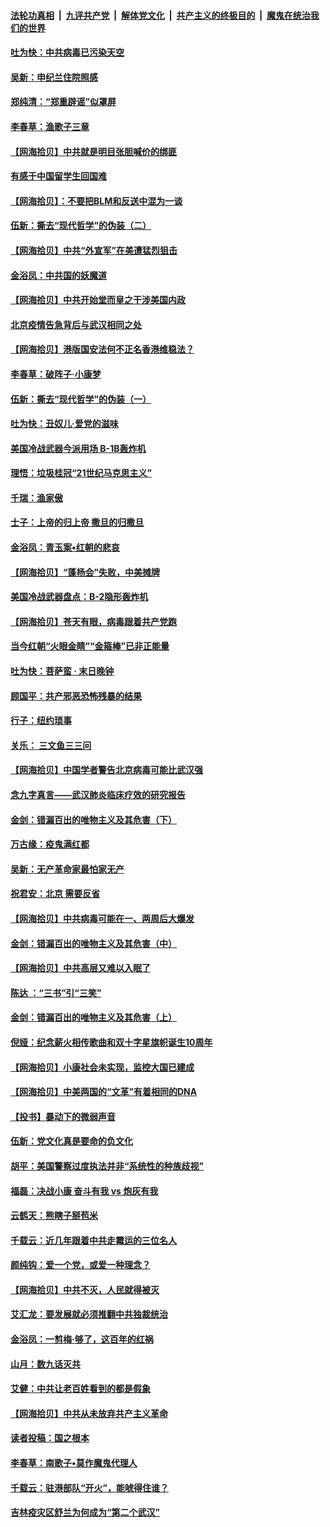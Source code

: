 ####  [法轮功真相](../../../../basic/blob/master/README.md?t=06272331) &nbsp;|&nbsp; [九评共产党](../../../../9ping.md/blob/master/README.md?t=06272331) &nbsp;|&nbsp; [解体党文化](../../../../jtdwh.md/blob/master/README.md?t=06272331)  &nbsp;|&nbsp; [共产主义的终极目的](../../../../gczydzjmd.md/blob/master/README.md?t=06272331) &nbsp;|&nbsp; [魔鬼在统治我们的世界](../../../../mgztzwmdsj.md/blob/master/README.md?t=06272331) 

#### [吐为快：中共病毒已污染天空](../pages/nsc993/n12215786.md?t=06272331) 

#### [吴新：申纪兰住院照感](../pages/nsc993/n12215730.md?t=06272331) 

#### [郑纯清：“郑重辟谣”似罩屏](../pages/nsc993/n12215700.md?t=06272331) 

#### [李春草：渔歌子三章](../pages/nsc993/n12215653.md?t=06272331) 

#### [【网海拾贝】中共就是明目张胆喊价的绑匪](../pages/nsc993/n12215381.md?t=06272331) 

#### [有感于中国留学生回国难](../pages/nsc993/n12212960.md?t=06272331) 

#### [【网海拾贝】：不要把BLM和反送中混为一谈](../pages/nsc993/n12213076.md?t=06272331) 

#### [伍新：撕去“现代哲学”的伪装（二）](../pages/nsc993/n12211310.md?t=06272331) 

#### [【网海拾贝】中共“外宣军”在美遭猛烈狙击](../pages/nsc993/n12211190.md?t=06272331) 

#### [金浴凤：中共国的妖魔道](../pages/nsc993/n12208163.md?t=06272331) 

#### [【网海拾贝】中共开始堂而皇之干涉美国内政](../pages/nsc993/n12205646.md?t=06272331) 

#### [北京疫情告急背后与武汉相同之处](../pages/nsc993/n12201610.md?t=06272331) 

#### [【网海拾贝】港版国安法何不正名香港维稳法？](../pages/nsc993/n12203675.md?t=06272331) 

#### [李春草：破阵子·小康梦](../pages/nsc993/n12202996.md?t=06272331) 

#### [伍新：撕去“现代哲学”的伪装（一）](../pages/nsc993/n12202666.md?t=06272331) 

#### [吐为快：丑奴儿·爱党的滋味](../pages/nsc993/n12202630.md?t=06272331) 

#### [美国冷战武器今派用场 B-1B轰炸机](../pages/nsc993/n12202368.md?t=06272331) 

#### [理悟：垃圾桂冠“21世纪马克思主义”](../pages/nsc993/n12201220.md?t=06272331) 

#### [千瑞：渔家傲](../pages/nsc993/n12201174.md?t=06272331) 

#### [士子：上帝的归上帝 撒旦的归撒旦](../pages/nsc993/n12199902.md?t=06272331) 

#### [金浴凤：青玉案•红朝的悲哀](../pages/nsc993/n12199650.md?t=06272331) 

#### [【网海拾贝】“蓬杨会”失败，中美摊牌](../pages/nsc993/n12199598.md?t=06272331) 

#### [美国冷战武器盘点：B-2隐形轰炸机](../pages/nsc993/n12199226.md?t=06272331) 

#### [【网海拾贝】苍天有眼，病毒跟着共产党跑](../pages/nsc993/n12197648.md?t=06272331) 

#### [当今红朝“火眼金睛”“金箍棒”已非正能量](../pages/nsc993/n12196834.md?t=06272331) 

#### [吐为快：菩萨蛮 · 末日晚钟](../pages/nsc993/n12196689.md?t=06272331) 

#### [顾国平：共产邪恶恐怖残暴的结果](../pages/nsc993/n12195238.md?t=06272331) 

#### [行子：纽约琐事](../pages/nsc993/n12194752.md?t=06272331) 

#### [关乐： 三文鱼三三问](../pages/nsc993/n12194626.md?t=06272331) 

#### [【网海拾贝】中国学者警告北京病毒可能比武汉强](../pages/nsc993/n12193964.md?t=06272331) 

#### [念九字真言——武汉肺炎临床疗效的研究报告](../pages/nsc993/n12190804.md?t=06272331) 

#### [金剑：错漏百出的唯物主义及其危害（下）](../pages/nsc993/n12191909.md?t=06272331) 

#### [万古缘：疫鬼满红都](../pages/nsc993/n12191847.md?t=06272331) 

#### [吴新：无产革命家最怕家无产](../pages/nsc993/n12191806.md?t=06272331) 

#### [祝君安：北京 需要反省](../pages/nsc993/n12191766.md?t=06272331) 

#### [【网海拾贝】中共病毒可能在一、两周后大爆发](../pages/nsc993/n12190517.md?t=06272331) 

#### [金剑：错漏百出的唯物主义及其危害（中）](../pages/nsc993/n12188778.md?t=06272331) 

#### [【网海拾贝】中共高层又难以入眠了](../pages/nsc993/n12188425.md?t=06272331) 

#### [陈达 ：“三书”引“三笑”](../pages/nsc993/n12187929.md?t=06272331) 

#### [金剑：错漏百出的唯物主义及其危害（上）](../pages/nsc993/n12186502.md?t=06272331) 

#### [倪娅：纪念薪火相传歌曲和双十字星旗帜诞生10周年](../pages/nsc993/n12186439.md?t=06272331) 

#### [【网海拾贝】小康社会未实现，监控大国已建成](../pages/nsc993/n12185468.md?t=06272331) 

#### [【网海拾贝】中美两国的“文革”有着相同的DNA](../pages/nsc993/n12184487.md?t=06272331) 

#### [【投书】暴动下的微弱声音](../pages/nsc993/n12183493.md?t=06272331) 

#### [伍新：党文化真是要命的负文化](../pages/nsc993/n12182742.md?t=06272331) 

#### [胡平：美国警察过度执法并非“系统性的种族歧视”](../pages/nsc993/n12182713.md?t=06272331) 

#### [福磊：决战小康 奋斗有我 vs 炮灰有我](../pages/nsc993/n12182693.md?t=06272331) 

#### [云鹤天：熊瞎子掰苞米](../pages/nsc993/n12182680.md?t=06272331) 

#### [千载云：近几年跟着中共走霉运的三位名人](../pages/nsc993/n12182649.md?t=06272331) 

#### [颜纯钩：爱一个党，或爱一种理念？](../pages/nsc993/n12182640.md?t=06272331) 

#### [【网海拾贝】中共不灭，人民就得被灭](../pages/nsc993/n12180698.md?t=06272331) 

#### [艾汇龙：要发展就必须推翻中共独裁统治](../pages/nsc993/n12180647.md?t=06272331) 

#### [金浴凤：一剪梅·够了，这百年的红祸](../pages/nsc993/n12180002.md?t=06272331) 

#### [山月：数九话灭共](../pages/nsc993/n12179940.md?t=06272331) 

#### [艾健：中共让老百姓看到的都是假象](../pages/nsc993/n12179778.md?t=06272331) 

#### [【网海拾贝】中共从未放弃共产主义革命](../pages/nsc993/n12176687.md?t=06272331) 

#### [读者投稿：国之根本](../pages/nsc993/n12176662.md?t=06272331) 

#### [李春草：南歌子•莫作魔鬼代理人](../pages/nsc993/n12176610.md?t=06272331) 

#### [千载云：驻港部队“开火”，能唬得住谁？](../pages/nsc993/n12176028.md?t=06272331) 

#### [吉林疫灾区舒兰为何成为“第二个武汉”](../pages/nsc993/n12172816.md?t=06272331) 

